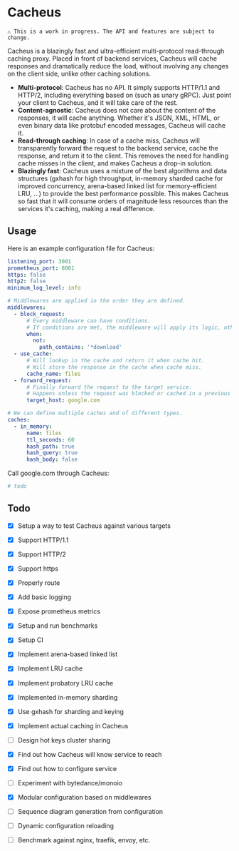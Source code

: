 # Cacheus

```
⚠️ This is a work in progress. The API and features are subject to change.
```

Cacheus is a blazingly fast and ultra-efficient multi-protocol read-through caching proxy. Placed in front of backend services, Cacheus will cache responses and dramatically reduce the load, without involving any changes on the client side, unlike other caching solutions.
- **Multi-protocol**: Cacheus has no API. It simply supports HTTP/1.1 and HTTP/2, including everything based on (such as unary gRPC). Just point your client to Cacheus, and it will take care of the rest.
- **Content-agnostic**: Cacheus does not care about the content of the responses, it will cache anything. Whether it's JSON, XML, HTML, or even binary data like protobuf encoded messages, Cacheus will cache it.
- **Read-through caching**: In case of a cache miss, Cacheus will transparently forward the request to the backend service, cache the response, and return it to the client. This removes the need for handling cache misses in the client, and makes Cacheus a drop-in solution.
- **Blazingly fast**: Cacheus uses a mixture of the best algorithms and data structures (gxhash for high throughput, in-memory sharded cache for improved concurrency, arena-based linked list for memory-efficient LRU, ...) to provide the best performance possible. This makes Cacheus so fast that it will consume orders of magnitude less resources than the services it's caching, making a real difference.

## Usage

Here is an example configuration file for Cacheus:
```yaml
listening_port: 3001
prometheus_port: 8081
https: false
http2: false
minimum_log_level: info

# Middlewares are applied in the order they are defined.
middlewares:
  - block_request:
      # Every middleware can have conditions.
      # If conditions are met, the middleware will apply its logic, otherwise it will just hand the request to the next middleware.
      when: 
        not:
          path_contains: '*download'
  - use_cache:
      # Will lookup in the cache and return it when cache hit.
      # Will store the response in the cache when cache miss.
      cache_name: files
  - forward_request:
      # Finally forward the request to the target service.
      # Happens unless the request was blocked or cached in a previous middleware.
      target_host: google.com

# We can define multiple caches and of different types.
caches:
  - in_memory:
      name: files
      ttl_seconds: 60
      hash_path: true
      hash_query: true
      hash_body: false
```

Call google.com through Cacheus:
```bash
# todo
```

## Todo

- [x] Setup a way to test Cacheus against various targets
- [x] Support HTTP/1.1
- [x] Support HTTP/2
- [x] Support https
- [x] Properly route
- [x] Add basic logging
- [x] Expose prometheus metrics
- [x] Setup and run benchmarks
- [x] Setup CI
- [x] Implement arena-based linked list
- [x] Implement LRU cache
- [x] Implement probatory LRU cache
- [x] Implemented in-memory sharding
- [x] Use gxhash for sharding and keying
- [x] Implement actual caching in Cacheus
- [ ] Design hot keys cluster sharing
- [x] Find out how Cacheus will know service to reach
- [x] Find out how to configure service
- [ ] Experiment with bytedance/monoio
- [x] Modular configuration based on middlewares
- [ ] Sequence diagram generation from configuration
- [ ] Dynamic configuration reloading
- [ ] Benchmark against nginx, traefik, envoy, etc.

